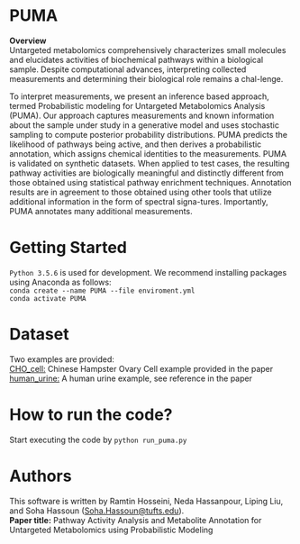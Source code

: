 # PUMA

**Overview** <br>
Untargeted metabolomics comprehensively characterizes small molecules and elucidates activities of biochemical pathways within a biological sample. Despite computational advances, interpreting collected measurements and determining their biological role remains a chal-lenge.

To interpret measurements, we present an inference based approach, termed Probabilistic modeling for Untargeted Metabolomics Analysis (PUMA). Our approach captures measurements and known information about the sample under study in a generative model and uses stochastic sampling to compute posterior probability distributions. PUMA predicts the likelihood of pathways being active, and then derives a probabilistic annotation, which assigns chemical identities to the measurements. PUMA is validated on synthetic datasets. When applied to test cases, the resulting pathway activities are biologically meaningful and distinctly different from those obtained using statistical pathway enrichment techniques. Annotation results are in agreement to those obtained using other tools that utilize additional information in the form of spectral signa-tures. Importantly, PUMA annotates many additional measurements. 

# Getting Started
`Python 3.5.6` is used for development. We recommend installing packages using Anaconda as follows:<br>
`conda create --name PUMA --file enviroment.yml`<br>
`conda activate PUMA`<br>

# Dataset
Two examples are provided: <br>
[CHO_cell:](data/CHO_cell) Chinese Hampster Ovary Cell example provided in the paper <br>
[human_urine:](data/human_urine) A human urine example, see reference in the paper <br>

# How to run the code?
 Start executing the code by `python run_puma.py`

# Authors
This software is written by Ramtin Hosseini, Neda Hassanpour, Liping Liu, and Soha Hassoun (Soha.Hassoun@tufts.edu).<br>
**Paper title:** Pathway Activity Analysis and Metabolite Annotation for Untargeted Metabolomics using Probabilistic Modeling
